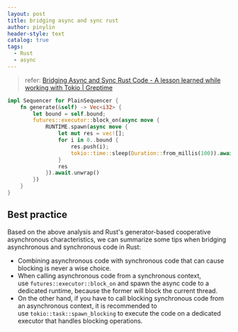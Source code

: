 ```yaml
---
layout: post
title: bridging async and sync rust
author: pinylin
header-style: text
catalog: true
tags:
  - Rust
  - async
---
```



> refer: [Bridging Async and Sync Rust Code - A lesson learned while working with Tokio | Greptime](https://greptime.com/blogs/2023-03-09-bridging-async-and-sync-rust)

```rust
impl Sequencer for PlainSequencer {
    fn generate(&self) -> Vec<i32> {
        let bound = self.bound;
        futures::executor::block_on(async move {
            RUNTIME.spawn(async move {
                let mut res = vec![];
                for i in 0..bound {
                    res.push(i);
                    tokio::time::sleep(Duration::from_millis(100)).await;
                }
                res
            }).await.unwrap()
        })
    }
}

```

## Best practice

Based on the above analysis and Rust's generator-based cooperative asynchronous characteristics, we can summarize some tips when bridging asynchronous and synchronous code in Rust:

- Combining asynchronous code with synchronous code that can cause blocking is never a wise choice.
- When calling asynchronous code from a synchronous context, use `futures::executor::block_on` and spawn the async code to a dedicated runtime, because the former will block the current thread.
- On the other hand, if you have to call blocking synchronous code from an asynchronous context, it is recommended to use `tokio::task::spawn_blocking` to execute the code on a dedicated executor that handles blocking operations.